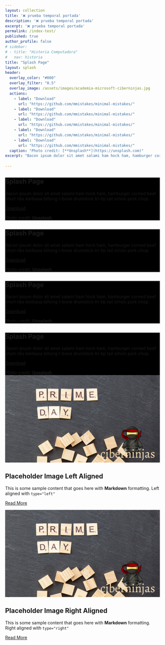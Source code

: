 ```yaml
---
layout: collection
title: '❌ prueba temporal portada'
description: '❌ prueba temporal portada'
excerpt: '❌ prueba temporal portada'
permalink: /index-test/
published: true
author_profile: false
# sidebar:
# - title: "Historia Computadora"
#   nav: historia
title: "Splash Page"
layout: splash
header:
  overlay_color: "#000"
  overlay_filter: "0.5"
  overlay_image: /assets/images/academia-microsoft-ciberninjas.jpg
  actions:
    - label: "Download"
      url: "https://github.com/mmistakes/minimal-mistakes/"
    - label: "Download"
      url: "https://github.com/mmistakes/minimal-mistakes/"
    - label: "Download"
      url: "https://github.com/mmistakes/minimal-mistakes/"
    - label: "Download"
      url: "https://github.com/mmistakes/minimal-mistakes/"
    - label: "Download"
      url: "https://github.com/mmistakes/minimal-mistakes/"
  caption: "Photo credit: [**Unsplash**](https://unsplash.com)"
excerpt: "Bacon ipsum dolor sit amet salami ham hock ham, hamburger corned beef short ribs kielbasa biltong t-bone drumstick tri-tip tail sirloin pork chop."

---
```


<div class="page__hero--overlay" style="background-color: #000; background-image: linear-gradient(rgba(0, 0, 0, 0.5), rgba(0, 0, 0, 0.5)), url('/assets/images/academia-microsoft-ciberninjas.jpg');">
<div class="wrapper">
<h2 id="page-title" class="archive__item-title" itemprop="headline">
Splash Page
</h2>
<p class="archive__item-excerpt">Bacon ipsum dolor sit amet salami ham hock ham, hamburger corned beef short ribs kielbasa biltong t-bone drumstick tri-tip tail sirloin pork chop.
</p>
<p>
<a href="https://github.com/mmistakes/minimal-mistakes/" class="btn btn--light-outline btn--large">Download</a>
</p></div>
<span class="page__hero-caption">Photo credit: <a href="https://unsplash.com"><strong>Unsplash</strong></a>
</span>
</div>

<div class="page__hero--overlay" style="background-color: #000; background-image: linear-gradient(rgba(0, 0, 0, 0.5), rgba(0, 0, 0, 0.5)), url('/assets/images/academia-microsoft-ciberninjas.jpg');">
<div class="wrapper">
<h2 id="page-title" class="archive__item-title" itemprop="headline">
Splash Page
</h2>
<p class="archive__item-excerpt">Bacon ipsum dolor sit amet salami ham hock ham, hamburger corned beef short ribs kielbasa biltong t-bone drumstick tri-tip tail sirloin pork chop.
</p>
<p>
<a href="https://github.com/mmistakes/minimal-mistakes/" class="btn btn--light-outline btn--large">Download</a>
</p></div>
<span class="page__hero-caption">Photo credit: <a href="https://unsplash.com"><strong>Unsplash</strong></a>
</span>
</div>

<div class="page__hero--overlay" style="background-color: #000; background-image: linear-gradient(rgba(0, 0, 0, 0.5), rgba(0, 0, 0, 0.5)), url('/assets/images/academia-microsoft-ciberninjas.jpg');">
<div class="wrapper">
<h2 id="page-title" class="archive__item-title" itemprop="headline">
Splash Page
</h2>
<p class="archive__item-excerpt">Bacon ipsum dolor sit amet salami ham hock ham, hamburger corned beef short ribs kielbasa biltong t-bone drumstick tri-tip tail sirloin pork chop.
</p>
<p>
<a href="https://github.com/mmistakes/minimal-mistakes/" class="btn btn--light-outline btn--large">Download</a>
</p></div>
<span class="page__hero-caption">Photo credit: <a href="https://unsplash.com"><strong>Unsplash</strong></a>
</span>
</div>

<div class="page__hero--overlay" style="background-color: #000; background-image: linear-gradient(rgba(0, 0, 0, 0.5), rgba(0, 0, 0, 0.5)), url('/assets/images/academia-microsoft-ciberninjas.jpg');">
<div class="wrapper">
<h2 id="page-title" class="archive__item-title" itemprop="headline">
Splash Page
</h2>
<p class="archive__item-excerpt">Bacon ipsum dolor sit amet salami ham hock ham, hamburger corned beef short ribs kielbasa biltong t-bone drumstick tri-tip tail sirloin pork chop.
</p>
<p>
<a href="https://github.com/mmistakes/minimal-mistakes/" class="btn btn--light-outline btn--large">Download</a>
</p></div>
<span class="page__hero-caption">Photo credit: <a href="https://unsplash.com"><strong>Unsplash</strong></a>
</span>
</div>

<div class="feature__wrapper">
<div class="feature__item--left">
    <div class="archive__item">
        <div class="archive__item-teaser">
            <img src="/assets/images/ciberninjas-prime-day.jpg" alt="placeholder image 2">
        </div>
        <div class="archive__item-body">
            <h2 class="archive__item-title">Placeholder Image Left Aligned</h2>
            <div class="archive__item-excerpt">
                <p>This is some sample content that goes here with <strong>Markdown</strong> formatting. Left aligned with <code class="language-plaintext highlighter-rouge">type="left"</code></p>
            </div>
            <p><a href="/minimal-mistakes/#test-link" class="btn btn--primary">Read More</a></p>
        </div>
    </div>
</div>
</div>

<div class="feature__wrapper">
<div class="feature__item--right">
    <div class="archive__item">
        <div class="archive__item-teaser">
            <img src="/assets/images/ciberninjas-prime-day.jpg" alt="placeholder image 2">
        </div>
        <div class="archive__item-body">
            <h2 class="archive__item-title">Placeholder Image Right Aligned</h2>
            <div class="archive__item-excerpt">
                <p>This is some sample content that goes here with <strong>Markdown</strong> formatting. Right aligned with <code class="language-plaintext highlighter-rouge">type="right"</code></p>
            </div>
            <p><a href="/minimal-mistakes/#test-link" class="btn btn--primary">Read More</a></p>
        </div>
    </div>
</div>
</div>